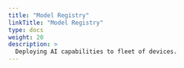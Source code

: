 ```yaml
---
title: "Model Registry"
linkTitle: "Model Registry"
type: docs
weight: 20
description: >
  Deploying AI capabilities to fleet of devices.
---
```


